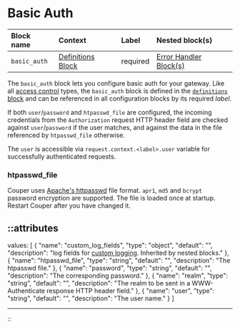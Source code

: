 # Basic Auth

| Block name   | Context                                 | Label    | Nested block(s)                                |
|:-------------|:----------------------------------------|:---------|:-----------------------------------------------|
| `basic_auth` | [Definitions Block](definitions) | required | [Error Handler Block(s)](error_handler) |

The  `basic_auth` block lets you configure basic auth for your gateway. Like all
[access control](../access-control) types, the `basic_auth` block is defined in the
[`definitions` block](definitions) and can be referenced in all configuration
blocks by its required _label_.

If both `user`/`password` and `htpasswd_file` are configured, the incoming
credentials from the `Authorization` request HTTP header field are checked against
`user`/`password` if the user matches, and against the data in the file referenced
by `htpasswd_file` otherwise.

The `user` is accessible via `request.context.<label>.user` variable for successfully authenticated requests.

### htpasswd_file

Couper uses [Apache's httpasswd](https://httpd.apache.org/docs/current/programs/htpasswd.html) file format. `apr1`, `md5` and `bcrypt` password encryption are supported. The file is loaded once at startup. Restart Couper after you have changed it.

::attributes
---
values: [
  {
    "name": "custom_log_fields",
    "type": "object",
    "default": "",
    "description": "log fields for [custom logging](/observation/logging#custom-logging). Inherited by nested blocks."
  },
  {
    "name": "htpasswd_file",
    "type": "string",
    "default": "",
    "description": "The htpasswd file."
  },
  {
    "name": "password",
    "type": "string",
    "default": "",
    "description": "The corresponding password."
  },
  {
    "name": "realm",
    "type": "string",
    "default": "",
    "description": "The realm to be sent in a WWW-Authenticate response HTTP header field."
  },
  {
    "name": "user",
    "type": "string",
    "default": "",
    "description": "The user name."
  }
]

---
::
